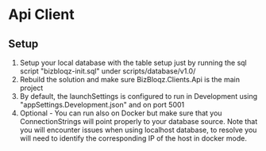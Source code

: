 # Api Client
## Setup
1. Setup your local database with the table setup just by running the sql script "bizbloqz-init.sql" under scripts/database/v1.0/
2. Rebuild the solution and make sure BizBloqz.Clients.Api is the main project
3. By default, the launchSettings is configured to run in Development using "appSettings.Development.json" and on port 5001
4. Optional - You can run also on Docker but make sure that you ConnectionStrings will point properly to your database source. Note that you will encounter issues when using localhost database, to resolve you will need to identify the corresponding IP of the host in docker mode.
